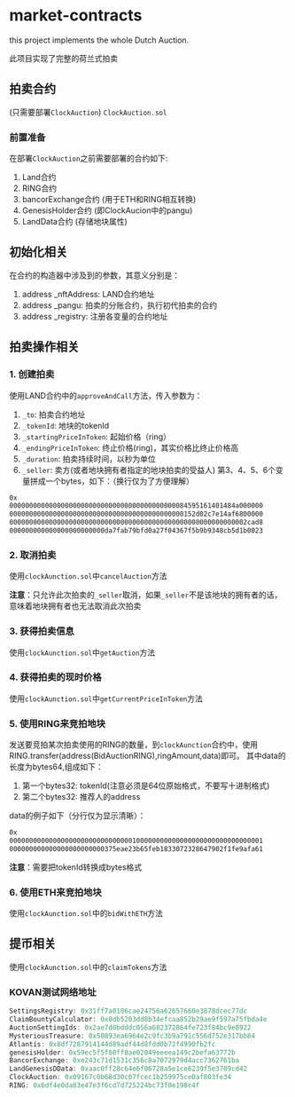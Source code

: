 # market-contracts
this project implements the whole Dutch Auction.

此项目实现了完整的荷兰式拍卖

## 拍卖合约
(只需要部署`ClockAuction`)
`ClockAuction.sol`
### 前置准备
在部署`ClockAuction`之前需要部署的合约如下:
1. Land合约
2. RING合约
3. bancorExchange合约 (用于ETH和RING相互转换)
4. GenesisHolder合约 (即ClockAucion中的pangu)
5. LandData合约 (存储地块属性)


## 初始化相关
在合约的构造器中涉及到的参数，其意义分别是：
1. address _nftAddress: LAND合约地址
2. address _pangu: 拍卖的分账合约，执行初代拍卖的合约
3. address _registry: 注册各变量的合约地址


## 拍卖操作相关
### 1. 创建拍卖
使用LAND合约中的`approveAndCall`方法，传入参数为：
1. `_to`: 拍卖合约地址
2. `_tokenId`: 地块的tokenId
3. `_startingPriceInToken`: 起始价格（ring）
4. `_endingPriceInToken`: 终止价格(ring)，其实价格比终止价格高
5. `_duration`: 拍卖持续时间，以秒为单位
6. `_seller`: 卖方(或者地块拥有者指定的地块拍卖的受益人)
第3、4、5、6个变量拼成一个bytes，如下：（换行仅为了方便理解）
```bash
0x
000000000000000000000000000000000000000000084595161401484a000000
00000000000000000000000000000000000000000000152d02c7e14af6800000
000000000000000000000000000000000000000000000000000000000002cad8
000000000000000000000000da7fab79bfd0a27f04367f5b9b9348cb5d1b0023
```


### 2. 取消拍卖
使用`clockAunction.sol`中`cancelAuction`方法

**注意**：只允许此次拍卖的`_seller`取消，如果`_seller`不是该地块的拥有者的话，意味着地块拥有者也无法取消此次拍卖

### 3. 获得拍卖信息
使用`clockAunction.sol`中`getAuction`方法

### 4. 获得拍卖的现时价格
使用`clockAunction.sol`中`getCurrentPriceInToken`方法

### 5. 使用RING来竞拍地块
发送要竞拍某次拍卖使用的RING的数量，到`clockAunction`合约中，使用RING.transfer(address(BidAuctionRING),ringAmount,data)即可。
其中data的长度为bytes64,组成如下：
1. 第一个bytes32: tokenId(注意必须是64位原始格式，不要写十进制格式)
2. 第二个bytes32: 推荐人的address

data的例子如下（分行仅为显示清晰）：
```bash
0x
0000000000000000000000000000000100000000000000000000000000000001
000000000000000000000000375eae23b65feb1833072328647902f1fe9afa61

```

**注意**：需要把tokenId转换成bytes格式

### 6. 使用ETH来竞拍地块
使用`clockAunction.sol`中的`bidWithETH`方法


## 提币相关
使用`clockAunction.sol`中的`claimTokens`方法

### KOVAN测试网络地址
```js
SettingsRegistry: 0x31ff7a0106cae24756a62657660e3878dcec77dc
ClaimBountyCalculator: 0x8db5203dd8b34efcaa852b29ae9f597a75fbda4e
AuctionSettingIds: 0x2ae7d0bdddc056a682372864fe723f84bc9e8922
MysteriousTreasure: 0x50893ea6964e2c9fc3b9a791c556d752e317bb84
Atlantis: 0x8df7287914144d89adf44d8fdd0b72f4990fb2fc
genesisHolder: 0x59ec5f5f80ff8ae02049eeeea149c2befa63772b
BancorExchange: 0xe243c71d1531c356c8a7072979d4acc7362761ba
LandGenesisDData: 0xaac0ff28c64e6f06728a5e1ce6239f5e3709cd42
ClockAuction: 0x09167c0b68d30c07fcec1b259975ce0af803fe34
RING: 0x6df4e0da83e47e3f6cd7d725224bc73f0e198c4f
```
